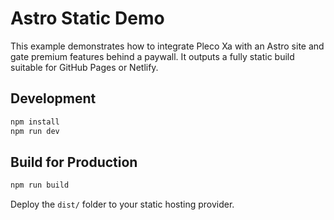 # Astro Static Demo

This example demonstrates how to integrate Pleco Xa with an Astro site and gate premium features behind a paywall. It outputs a fully static build suitable for GitHub Pages or Netlify.

## Development

```bash
npm install
npm run dev
```

## Build for Production

```bash
npm run build
```

Deploy the `dist/` folder to your static hosting provider.
